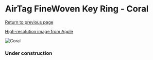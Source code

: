 # AirTag FineWoven Key Ring - Coral

[Return to previous page](/airtag)

[High-resolution image from Apple](https://store.storeimages.cdn-apple.com/8756/as-images.apple.com/is/MT2M3?wid=4500&hei=4500&fmt=png)

<div style="width: 384px"><img src="/everysource/MT2M3.png" alt="Coral"></div>

### Under construction
